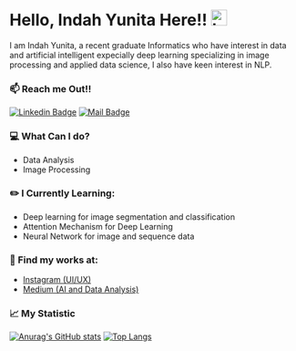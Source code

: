 # Hello, Indah Yunita Here!! <img src="https://user-images.githubusercontent.com/1303154/88677602-1635ba80-d120-11ea-84d8-d263ba5fc3c0.gif" width="28px" height="28px" alt="hi">

I am Indah Yunita, a recent graduate Informatics who have interest in  data and artificial intelligent expecially deep learning specializing in image processing and applied data science, I also have keen interest in NLP.

### :mailbox: Reach me Out!!

[![Linkedin Badge](https://img.shields.io/badge/-LinkedIn-0e76a8?style=flat&labelColor=0e76a8&logo=linkedin&logoColor=white)](https://www.linkedin.com/in/inyunita/) [![Mail Badge](https://img.shields.io/badge/-Email-c0392b?style=flat&labelColor=c0392b&logo=gmail&logoColor=white)](mailto:indahyun77@gmail.com)


### :computer: What Can I do?
- Data Analysis
- Image Processing

### :pencil2: I Currently Learning:
- Deep learning for image segmentation and classification
- Attention Mechanism for Deep Learning 
- Neural Network for image and sequence data

### :notebook: Find my works at:
- <a href = "https://instagram.com/ui.ndah"> Instagram (UI/UX) <a/>
- <a href= 'https://medium.com/@indahyun'> Medium (AI and Data Analysis) <a/>

### :chart_with_upwards_trend: My Statistic

[![Anurag's GitHub stats](https://github-readme-stats.vercel.app/api?username=inyunita&show_icons=true&theme=dracula)](https://github.com/anuraghazra/github-readme-stats)
[![Top Langs](https://github-readme-stats.vercel.app/api/top-langs/?username=inyunita&layout=compact&bg_color=COLOR9)](https://github.com/anuraghazra/github-readme-stats)








